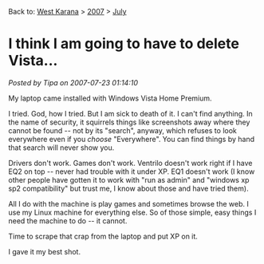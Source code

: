 Back to: [West Karana](/posts/westkarana.md) > [2007](/posts/2007/westkarana.md) > [July](./westkarana.md)
# I think I am going to have to delete Vista...

*Posted by Tipa on 2007-07-23 01:14:10*

My laptop came installed with Windows Vista Home Premium.

I tried. God, how I tried. But I am sick to death of it. I can't find anything. In the name of security, it squirrels things like screenshots away where they cannot be found -- not by its "search", anyway, which refuses to look everywhere even if you *choose* "Everywhere". You can find things by hand that search will never show you.

Drivers don't work. Games don't work. Ventrilo doesn't work right if I have EQ2 on top -- never had trouble with it under XP. EQ1 doesn't work (I know other people have gotten it to work with "run as admin" and "windows xp sp2 compatibility" but trust me, I know about those and have tried them).

All I do with the machine is play games and sometimes browse the web. I use my Linux machine for everything else. So of those simple, easy things I need the machine to do -- it cannot.

Time to scrape that crap from the laptop and put XP on it.

I gave it my best shot.
